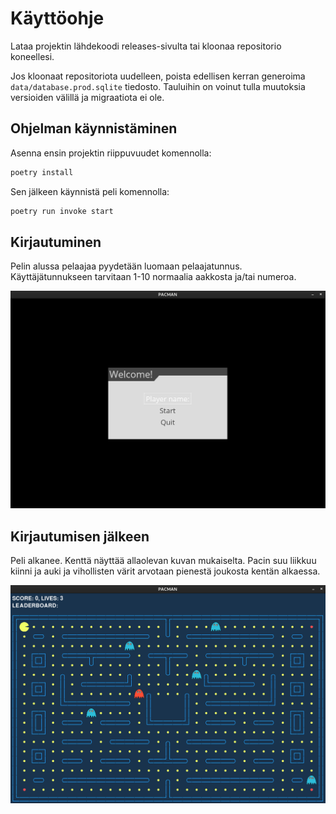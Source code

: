 # Käyttöohje

Lataa projektin lähdekoodi releases-sivulta tai kloonaa repositorio koneellesi.


Jos kloonaat repositoriota uudelleen, poista edellisen kerran generoima `data/database.prod.sqlite` tiedosto. Tauluihin on voinut tulla muutoksia versioiden välillä ja migraatiota ei ole.

## Ohjelman käynnistäminen

Asenna ensin projektin riippuvuudet komennolla:
```sh
poetry install
```

Sen jälkeen käynnistä peli komennolla:
```sh
poetry run invoke start
```

## Kirjautuminen

Pelin alussa pelaajaa pyydetään luomaan pelaajatunnus. Käyttäjätunnukseen tarvitaan 1-10 normaalia aakkosta ja/tai numeroa.

![Kuva](./images/login.png)

## Kirjautumisen jälkeen

Peli alkanee. Kenttä näyttää allaolevan kuvan mukaiselta. Pacin suu liikkuu kiinni ja auki ja vihollisten värit arvotaan pienestä joukosta kentän alkaessa.

![Kuva](./images/pacman.png)